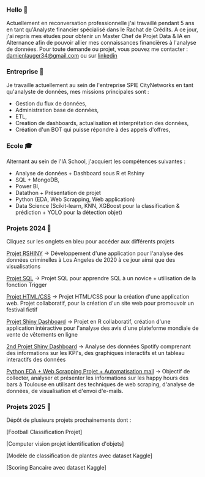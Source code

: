 ### Hello 👋

Actuellement en reconversation professionnelle j'ai travaillé pendant 5 ans en tant qu'Analyste financier spécialisé dans le Rachat de Crédits. A ce jour, j'ai repris mes études pour obtenir un Master Chef de Projet Data & IA en Alternance afin de pouvoir allier mes connaissances financières à l'analyse de données. 
Pour toute demande ou projet, vous pouvez me contacter : damienlauger34@gmail.com ou sur [linkedin](https://www.linkedin.com/in/damien-lauger-8aa64a151)

### Entreprise 🏢 
Je travaille actuellement au sein de l'entreprise SPIE CityNetworks en tant qu'analyste de données, mes missions principales sont : 
- Gestion du flux de données,
- Administration base de données,
- ETL, 
- Creation de dashboards, actualisation et interprétation des données,
- Création d'un BOT qui puisse répondre à des appels d'offres,

### Ecole 🎓 
Alternant au sein de l'IA School, j'acquiert les compétences suivantes : 

- Analyse de données + Dashboard sous R et Rshiny
- SQL + MongoDB,
- Power BI,
- Datathon + Présentation de projet
- Python (EDA, Web Scrapping, Web application)
- Data Science (Scikit-learn, KNN, XGBoost pour la classification & prédiction + YOLO pour la détection objet)
  
### Projets 2024 💼 
Cliquez sur les onglets en bleu pour accéder aux différents projets

[Projet RSHINY](https://github.com/DamienL31/RshineApp) -> Développement d'une application pour l'analyse des données criminelles à Los Angeles de 2020 à ce jour ainsi que des visualisations 

[Projet SQL](https://view.genial.ly/65607ac013dc120011ad03e1/presentation-presentation-projet-de-recherches) -> Projet SQL pour apprendre SQL à un novice + utilisation de la fonction Trigger

[Projet HTML/CSS](https://github.com/DamienL31/Website-HTML-Festival.git) -> Projet HTML/CSS pour la création d'une application web. Projet collaboratif, pour la création d'un site web pour promouvoir un festival fictif

[Projet Shiny Dashboard](https://github.com/DamienL31/Dashboard-RShinny-ShopperSentiments.git) -> Projet en R collaboratif, création d'une application intéractive pour l'analyse des avis d'une plateforme mondiale de vente de vêtements en ligne

[2nd Projet Shiny Dashboard](https://github.com/DamienL31/ProjetR.git) -> Analyse des données Spotify comprenant des informations sur les KPI's, des graphiques interactifs et un tableau interactifs des données 

[Python EDA + Web Scrapping Projet + Automatisation mail](https://github.com/DamienL31/Projet_Bars_Toulouse.git) -> Objectif de collecter, analyser et présenter les informations sur les happy hours des bars à Toulouse en utilisant des techniques de web scraping, d'analyse de données, de visualisation et d'envoi d'e-mails.

### Projets 2025 💼 

Dépôt de plusieurs projets prochainements dont : 

[Football Classification Projet] 

[Computer vision projet identification d'objets] 

[Modèle de classification de plantes avec dataset Kaggle]

[Scoring Bancaire avec dataset Kaggle]
 
